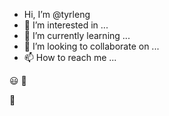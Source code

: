 - Hi, I’m @tyrleng
- 👀 I’m interested in ...
- 🌱 I’m currently learning ...
- 💞️ I’m looking to collaborate on ...
- 📫 How to reach me ...

:smiley:  👋 

:wave:

<!---
tyrleng/tyrleng is a ✨ special ✨ repository because its `README.md` (this file) appears on your GitHub profile.
You can click the Preview link to take a look at your changes.
--->

